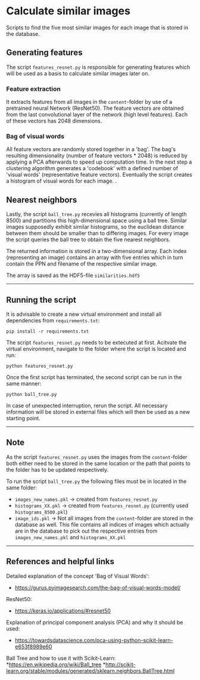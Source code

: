 # Calculate similar images

Scripts to find the five most similar images for each image that is stored in the database. 

## Generating features

The script `features_resnet.py` is responsible for generating features which will be used as a basis to calculate similar images later on. 

### Feature extraction
It  extracts features from all images in the `content`-folder by use of a pretrained neural Network (ResNet50). 
The feature vectors are obtained from the last convolutional layer of the network (high level features). Each of these vectors has 2048 dimensions.

### Bag of visual words
All feature vectors are randomly stored together in a 'bag'.
The bag's resulting dimensionality (number of feature vectors * 2048) is reduced by applying a PCA afterwards to speed up computation time.
In the next step a clustering algorithm generates a 'codebook' with a defined number of 'visual words' (representative feature vectors). 
Eventually the script creates a histogram of visual words for each image. .  

## Nearest neighbors

Lastly, the script `ball_tree.py` recevies all histograms (currently of length 8500) and partitions this high-dimensional space using a ball tree. 
Similar images supposedly exhibit similar histograms, so the euclidean distance between them should be smaller than to differing images.
For every image the script queries the ball tree to obtain the five nearest neighbors.

The returned information is stored in a two-dimensional array. 
Each index (representing an image) contains an array with five entries which in turn contain the PPN and filename of the respective similar image.

The  array is saved as the HDF5-file `similarities.hdf5`

---

## Running the script

It is advisable to create a new virtual environment and install all dependencies from `requirements.txt`:

`pip install -r requirements.txt`

The script `features_resnet.py` needs to be extecuted at first. Acitvate the virtual environment, navigate to the folder where the script is located and run: 

`python features_resnet.py`

Once the first script has terminated, the second script can be run in the same manner:

`python ball_tree.py`

In case of unexpected interruption, rerun the script. 
All necessary information will be stored in external files which will then be used as a new starting point.  

---

## Note
 
As the script `features_resnet.py` uses the images from the `content`-folder both either need to be stored in the same location or the path 
that points to the folder has to be updated respectively. 

To run the script `ball_tree.py` the following files must be in located in the same folder:
* `images_new_names.pkl` -> created from `features_resnet.py`
* `histograms_XX.pkl` -> created from `features_resnet.py` (currently used `histograms_8500.pkl`)
* `image_ids.pkl` -> Not all images from the `content`-folder are stored in the database as well. 
This file contains all indices of images which actually are in the database to pick out 
the respective entries from `images_new_names.pkl` and `histograms_XX.pkl`
---

## References and helpful links

Detailed explanation of the concept 'Bag of Visual Words':
* https://gurus.pyimagesearch.com/the-bag-of-visual-words-model/ 

ResNet50:
* https://keras.io/applications/#resnet50 

Explanation of principal component analysis (PCA) and why it should be used:
* https://towardsdatascience.com/pca-using-python-scikit-learn-e653f8989e60

Ball Tree and how to use it with Scikit-Learn:
*https://en.wikipedia.org/wiki/Ball_tree
*http://scikit-learn.org/stable/modules/generated/sklearn.neighbors.BallTree.html

